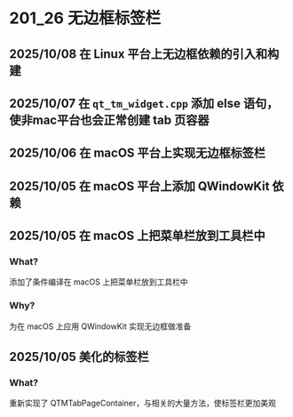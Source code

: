 # 201_26 无边框标签栏

## 2025/10/08 在 Linux 平台上无边框依赖的引入和构建
## 2025/10/07 在 `qt_tm_widget.cpp` 添加 else 语句，使非mac平台也会正常创建 tab 页容器
## 2025/10/06 在 macOS 平台上实现无边框标签栏
## 2025/10/05 在 macOS 平台上添加 QWindowKit 依赖
## 2025/10/05 在 macOS 上把菜单栏放到工具栏中
### What?
添加了条件编译在 macOS 上把菜单栏放到工具栏中

### Why?
为在 macOS 上应用 QWindowKit 实现无边框做准备

## 2025/10/05 美化的标签栏
### What?
重新实现了 QTMTabPageContainer，与相关的大量方法，使标签栏更加美观
